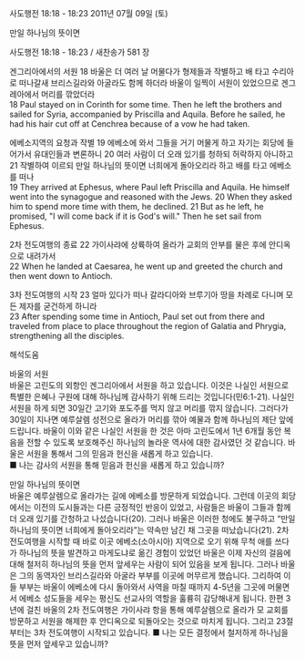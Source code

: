 사도행전 18:18 - 18:23 
2011년 07월 09일 (토)

만일 하나님의 뜻이면



사도행전 18:18 - 18:23 / 새찬송가 581 장


겐그리아에서의 서원
18 바울은 더 여러 날 머물다가 형제들과 작별하고 배 타고 수리아로 떠나갈새 브리스길라와 아굴라도 함께 하더라 바울이 일찍이 서원이 있었으므로 겐그레아에서 머리를 깎았더라  
18 Paul stayed on in Corinth for some time. Then he left the brothers and sailed for Syria, accompanied by Priscilla and Aquila. Before he sailed, he had his hair cut off at Cenchrea because of a vow he had taken. 

에베소지역의 요청과 작별
19 에베소에 와서 그들을 거기 머물게 하고 자기는 회당에 들어가서 유대인들과 변론하니 20 여러 사람이 더 오래 있기를 청하되 허락하지 아니하고 21 작별하여 이르되 만일 하나님의 뜻이면 너희에게 돌아오리라 하고 배를 타고 에베소를 떠나   
19 They arrived at Ephesus, where Paul left Priscilla and Aquila. He himself went into the synagogue and reasoned with the Jews. 20 When they asked him to spend more time with them, he declined. 21 But as he left, he promised, "I will come back if it is God's will." Then he set sail from Ephesus. 

2차 전도여행의 종료
22 가이사랴에 상륙하여 올라가 교회의 안부를 물은 후에 안디옥으로 내려가서   
22 When he landed at Caesarea, he went up and greeted the church and then went down to Antioch. 

3차 전도여행의 시작 
23 얼마 있다가 떠나 갈라디아와 브루기아 땅을 차례로 다니며 모든 제자를 굳건하게 하니라  
23 After spending some time in Antioch, Paul set out from there and traveled from place to place throughout the region of Galatia and Phrygia, strengthening all the disciples.

해석도움





바울의 서원  
바울은 고린도의 외항인 겐그리아에서 서원을 하고 있습니다. 이것은 나실인 서원으로 특별한 은혜나 구원에 대해 하나님께 감사하기 위해 드리는 것입니다(민6:1-21). 나실인 서원을 하게 되면 30일간 고기와 포도주를 먹지 않고 머리를 깎지 않습니다. 그러다가 30일이 지나면 예루살렘 성전으로 올라가 머리를 깎아 예물과 함께 하나님의 제단 앞에 드립니다. 바울이 이와 같은 나실인 서원을 한 것은 아마 고린도에서 1년 6개월 동안 복음을 전할 수 있도록 보호해주신 하나님의 놀라운 역사에 대한 감사였던 것 같습니다. 바울은 서원을 통해서 그의 믿음과 헌신을 새롭게 하고 있습니다.  
■ 나는 감사의 서원을 통해 믿음과 헌신을 새롭게 하고 있습니까? 

만일 하나님의 뜻이면  
바울은 예루살렘으로 올라가는 길에 에베소를 방문하게 되었습니다. 그런데 이곳의 회당에서는 이전의 도시들과는 다른 긍정적인 반응이 있었고, 사람들은 바울이 그들과 함께 더 오래 있기를 간청하고 나섰습니다(20). 그러나 바울은 이러한 청에도 불구하고 “만일 하나님의 뜻이면 너희에게 돌아오리라”는 약속만 남긴 채 그곳을 떠났습니다(21). 2차 전도여행을 시작할 때 바로 이곳 에베소(소아시아) 지역으로 오기 위해 무척 애를 쓰다가 하나님의 뜻을 발견하고 마게도냐로 옮긴 경험이 있었던 바울은 이제 자신의 걸음에 대해 철저히 하나님의 뜻을 먼저 앞세우는 사람이 되어 있음을 보게 됩니다. 그러나 바울은 그의 동역자인 브리스길라와 아굴라 부부를 이곳에 머무르게 했습니다. 그리하여 이들 부부는 바울이 에베소에 다시 돌아와서 사역을 마칠 때까지 4-5년을 그곳에 머물면서 에베소 성도들을 세우는 평신도 선교사의 역할을 훌륭히 감당해내게 됩니다. 한편 3년에 걸친 바울의 2차 전도여행은 가이사랴 항을 통해 예루살렘으로 올라가 모 교회를 방문하고 서원을 해제한 후 안디옥으로 되돌아오는 것으로 마치게 됩니다. 그리고 23절부터는 3차 전도여행이 시작되고 있습니다.
■ 나는 모든 결정에서 철저하게 하나님을 뜻을 먼저 앞세우고 있습니까?